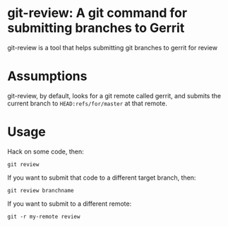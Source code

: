 # git-review: A git command for submitting branches to Gerrit

git-review is a tool that helps submitting git branches to gerrit for review

# Assumptions

git-review, by default, looks for a git remote called gerrit, and submits
the current branch to `HEAD:refs/for/master` at that remote.

# Usage

Hack on some code, then:

```
git review
```

If you want to submit that code to a different target branch, then:

```
git review branchname
```

If you want to submit to a different remote:

```
git -r my-remote review
```